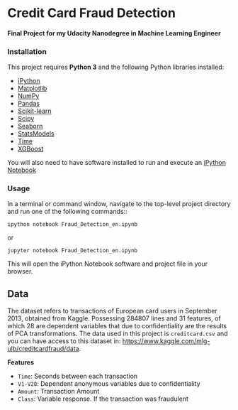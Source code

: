 # Credit Card Fraud Detection
#### Final Project for my Udacity Nanodegree in Machine Learning Engineer

### Installation 
This project requires **Python 3** and the following Python libraries installed:

- [iPython](https://ipython.org/)
- [Matplotlib](https://matplotlib.org/)
- [NumPy](http://www.numpy.org/)
- [Pandas](http://pandas.pydata.org/)
- [Scikit-learn](http://scikit-learn.org/stable/)
- [Scipy](https://www.scipy.org/)
- [Seaborn](https://seaborn.pydata.org/)
- [StatsModels](https://www.statsmodels.org/stable/index.html)
- [Time](https://docs.python.org/3/library/time.html)
- [XGBoost](http://xgboost.readthedocs.io/en/latest/get_started/index.html#python)

You will also need to have software installed to run and execute an [iPython Notebook](http://ipython.org/notebook.html)

### Usage
In a terminal or command window, navigate to the top-level project directory and run one of the following commands::

```ipython notebook Fraud_Detection_en.ipynb```  

or

```jupyter notebook Fraud_Detection_en.ipynb```

This will open the iPython Notebook software and project file in your browser.

## Data

The dataset refers to transactions of European card users in September 2013, obtained from Kaggle. Possessing 284807 lines and 31 features, of which 28 are dependent variables that due to confidentiality are the results of PCA transformations. The data used in this project is `creditcard.csv` and you can have access to this dataset in: https://www.kaggle.com/mlg-ulb/creditcardfraud/data.

**Features**
- `Time`: Seconds between each transaction
- `V1-V28`: Dependent anonymous variables due to confidentiality
- `Amount`: Transaction Amount
- `Class`: Variable response. If the transaction was fraudulent
